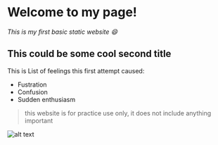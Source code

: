 # Welcome to my page!

*This is my first basic static website :smile:*

## This could be some cool second title

This is List of feelings this first attempt caused:

- Fustration
- Confusion
- Sudden enthusiasm

>this website is for practice use only, it does not include anything important

![alt text](pexels-ann-h-15221698.jpg)
